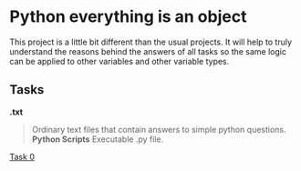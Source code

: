 # Python everything is an object

This project is a little bit different than the usual projects. It will help to truly understand the reasons behind the answers of all tasks so the same logic can be applied to other variables and other variable types.

## Tasks

**.txt**
> Ordinary text files that contain answers to simple python questions.
**Python Scripts**
> Executable .py file.

[Task 0]()
